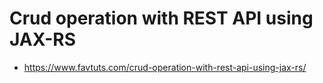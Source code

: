 # Crud operation with REST API using JAX-RS

* https://www.favtuts.com/crud-operation-with-rest-api-using-jax-rs/

